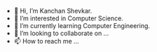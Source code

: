 - 👋 Hi, I’m Kanchan Shevkar.
- 👀 I’m interested in Computer Science.
- 🌱 I’m currently learning Computer Engineering.
- 💞️ I’m looking to collaborate on ...
- 📫 How to reach me ...

<!---
kanchan-shevkar/kanchan-shevkar is a ✨ special ✨ repository because its `README.md` (this file) appears on your GitHub profile.
You can click the Preview link to take a look at your changes.
--->
